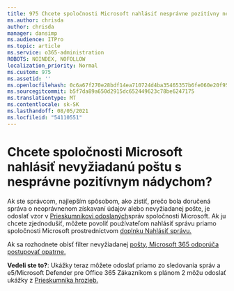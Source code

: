 ```yaml
---
title: 975 Chcete spoločnosti Microsoft nahlásiť nesprávne pozitívny nevyžiadanú poštu?
ms.author: chrisda
author: chrisda
manager: dansimp
ms.audience: ITPro
ms.topic: article
ms.service: o365-administration
ROBOTS: NOINDEX, NOFOLLOW
localization_priority: Normal
ms.custom: 975
ms.assetid: ''
ms.openlocfilehash: 0c6a67f270e28bdf14ea710724d4ba35465357b6fe060e20f955f7df03c663e5
ms.sourcegitcommit: b5f7da89a650d2915dc652449623c78be6247175
ms.translationtype: MT
ms.contentlocale: sk-SK
ms.lasthandoff: 08/05/2021
ms.locfileid: "54110551"
---
```

# <a name="would-you-like-to-report-a-spam-false-positive-to-microsoft"></a>Chcete spoločnosti Microsoft nahlásiť nevyžiadanú poštu s nesprávne pozitívnym nádychom?

Ak ste správcom, najlepším spôsobom, ako zistiť, prečo bola doručená správa o neoprávnenom získavaní údajov alebo nevyžiadanej pošte, je odoslať vzor v [Prieskumníkovi odoslaných](https://protection.office.com/reportsubmission)správ spoločnosti Microsoft. Ak ju chcete zjednodušiť, môžete povoliť používateľom nahlásiť správu priamo spoločnosti Microsoft prostredníctvom [doplnku Nahlásiť správu.](https://appsource.microsoft.com/product/office/WA104381180?src=office&tab=Overview)

Ak sa rozhodnete obísť filter nevyžiadanej [pošty, Microsoft 365 odporúča postupovať opatrne.](/exchange/troubleshoot/antispam/cautions-against-bypassing-spam-filters)

**Vedeli ste to?**: Ukážky [](https://protection.office.com/messagetrace) teraz môžete odoslať priamo zo sledovania správ a e5/Microsoft Defender pre Office 365 Zákazníkom s plánom 2 môžu odoslať ukážky z [Prieskumníka hrozieb.](/microsoft-365/security/office-365-security/threat-explorer)
